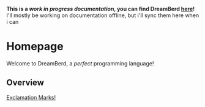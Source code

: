 **This is a _work in progress documentation_, you can find DreamBerd [here](https://github.com/TodePond/DreamBerd/)!**
I'll mostly be working on documentation offline, but i'll sync them here when i can

# Homepage
Welcome to DreamBerd, a *perfect* programming language!

## Overview

[Exclamation Marks!](/Exclamation%20Marks!.md)
